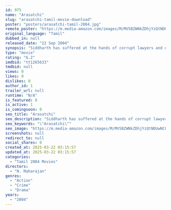 ```yaml
---
id: 975
name: "Arasatchi"
slug: "arasatchi-tamil-movie-download"
poster: "posters/arasatchi-tamil-2004.jpg"
remote_poster: "https://m.media-amazon.com/images/M/MV5BZWNkZDhjYzQtNDUwNC00OTBkLTg2M2ItYzdhZjBjZjZiMjRkXkEyXkFqcGdeQXVyMTEzNzg0Mjkx._V1_SX300.jpg"
original_language: "Tamil"
dubbed_in: null
released_date: "22 Sep 2004"
synopsis: "Siddharth has suffered at the hands of corrupt lawyers and decides to kill all lawyers who help criminals evade the law. He doesn't even refrain from going against a lawyer who turns out to be family."
type: "movie"
rating: "6.2"
imdbid: "tt1265633"
tmdbid: null
views: 0
likes: 0
dislikes: 0
author_id: 1
trailer_url: null
runtime: "N/A"
is_featured: 0
is_active: 1
is_comingsoon: 0
seo_title: "Arasatchi"
seo_description: "Siddharth has suffered at the hands of corrupt lawyers and decides to kill all lawyers who help criminals evade the law. He doesn't even refrain from going against a lawyer who turns out to be family."
seo_keywords: "\"Arasatchi\""
seo_image: "https://m.media-amazon.com/images/M/MV5BZWNkZDhjYzQtNDUwNC00OTBkLTg2M2ItYzdhZjBjZjZiMjRkXkEyXkFqcGdeQXVyMTEzNzg0Mjkx._V1_SX300.jpg"
screenshots: null
redirect_to: null
social_shares: 0
created_at: 2025-03-22 03:15:57
updated_at: 2025-03-22 03:15:57
categories:
  - "Tamil 2004 Movies"
directors:
  - "N. Maharajan"
genres:
  - "Action"
  - "Crime"
  - "Drama"
years:
  - "2004"
---
```

